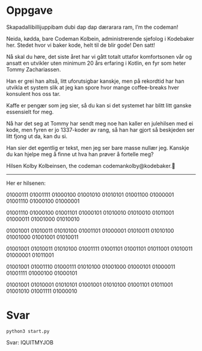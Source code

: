 # Oppgave

Skapadallibillijuppibam dubi dap dap dærarara ram, I’m the codeman!

Neida, kødda, bare Codeman Kolbein, administrerende sjefolog i Kodebaker her. Stedet hvor vi baker kode, helt til de blir gode! Den satt!

Nå skal du høre, det siste året har vi gått totalt uttafor komfortsonen vår og ansatt en utvikler uten minimum 20 års erfaring i Kotlin, en fyr som heter Tommy Zachariassen.

Han er grei han altså, litt uforutsigbar kanskje, men på rekordtid har han utvikla et system slik at jeg kan spore hvor mange coffee-breaks hver konsulent hos oss tar. 

Kaffe er pengær som jeg sier, så du kan si det systemet har blitt litt ganske essensielt for meg.

Nå har det seg at Tommy har sendt meg noe han kaller en julehilsen med ei kode, men fyren er jo 1337-koder av rang, så han har gjort så beskjeden ser litt fjong ut da, kan du si.

Han sier det egentlig er tekst, men jeg ser bare masse nullær jeg. Kanskje du kan hjelpe meg å finne ut hva han prøver å fortelle meg?

Hilsen Kolby Kolbeinsen,
the codeman
codemankolby@kodebaker.🌭

---


Her er hilsenen:

01000111 01001111 01000100 01001010 01010101 01001100 01000001 01001110 01000100 01000001

01001110 01000100 01001101 01000101 01010010 01010010 01011001 01000011 01001000 01010010

01001001 01010011 01010100 01001101 01000001 01010011 01010100 01001000 01001001 01010011

01001001 01010011 01010100 01001111 01001101 01001101 01011001 01010011 01000001 01011001

01001001 01001110 01000111 01010100 01001000 01000101 01000011 01001111 01000100 01000101

01001001 01010001 01010101 01001001 01010100 01001101 01011001 01001010 01001111 01000010

# Svar

```
python3 start.py
```

Svar: IQUITMYJOB
